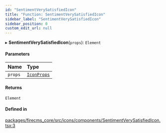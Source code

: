 ```yaml
---
id: "SentimentVerySatisfiedIcon"
title: "Function: SentimentVerySatisfiedIcon"
sidebar_label: "SentimentVerySatisfiedIcon"
sidebar_position: 0
custom_edit_url: null
---
```


▸ **SentimentVerySatisfiedIcon**(`props`): `Element`

#### Parameters

| Name | Type |
| :------ | :------ |
| `props` | [`IconProps`](../types/IconProps.md) |

#### Returns

`Element`

#### Defined in

[packages/firecms_core/src/icons/components/SentimentVerySatisfiedIcon.tsx:3](https://github.com/FireCMSco/firecms/blob/d45f3739/packages/firecms_core/src/icons/components/SentimentVerySatisfiedIcon.tsx#L3)

